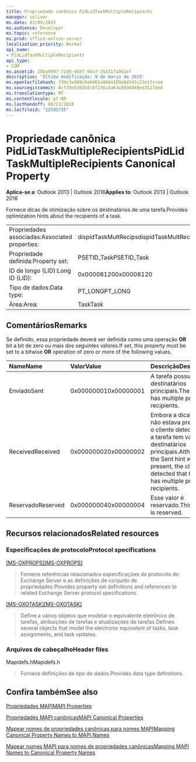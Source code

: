 ```yaml
---
title: Propriedade canônica PidLidTaskMultipleRecipients
manager: soliver
ms.date: 03/09/2015
ms.audience: Developer
ms.topic: reference
ms.prod: office-online-server
localization_priority: Normal
api_name:
- PidLidTaskMultipleRecipients
api_type:
- COM
ms.assetid: 28ba9997-72dd-465f-94a7-35a317a361ef
description: 'Última modificação: 9 de março de 2015'
ms.openlocfilehash: f20c3e988c0a0461a966a109a8d345c22e1fccee
ms.sourcegitcommit: 0cf39e5382b8c6f236c8a63c6036849ed3527ded
ms.translationtype: MT
ms.contentlocale: pt-BR
ms.lasthandoff: 08/23/2018
ms.locfileid: "22585735"
---
```

# <a name="pidlidtaskmultiplerecipients-canonical-property"></a><span data-ttu-id="d3cbb-103">Propriedade canônica PidLidTaskMultipleRecipients</span><span class="sxs-lookup"><span data-stu-id="d3cbb-103">PidLidTaskMultipleRecipients Canonical Property</span></span>

  
  
<span data-ttu-id="d3cbb-104">**Aplica-se a**: Outlook 2013 | Outlook 2016</span><span class="sxs-lookup"><span data-stu-id="d3cbb-104">**Applies to**: Outlook 2013 | Outlook 2016</span></span> 
  
<span data-ttu-id="d3cbb-105">Fornece dicas de otimização sobre os destinatários de uma tarefa.</span><span class="sxs-lookup"><span data-stu-id="d3cbb-105">Provides optimization hints about the recipients of a task.</span></span>
  
|||
|:-----|:-----|
|<span data-ttu-id="d3cbb-106">Propriedades associadas:</span><span class="sxs-lookup"><span data-stu-id="d3cbb-106">Associated properties:</span></span>  <br/> |<span data-ttu-id="d3cbb-107">dispidTaskMultRecips</span><span class="sxs-lookup"><span data-stu-id="d3cbb-107">dispidTaskMultRecips</span></span>  <br/> |
|<span data-ttu-id="d3cbb-108">Propriedade definida:</span><span class="sxs-lookup"><span data-stu-id="d3cbb-108">Property set:</span></span>  <br/> |<span data-ttu-id="d3cbb-109">PSETID_Task</span><span class="sxs-lookup"><span data-stu-id="d3cbb-109">PSETID_Task</span></span>  <br/> |
|<span data-ttu-id="d3cbb-110">ID de longo (LID):</span><span class="sxs-lookup"><span data-stu-id="d3cbb-110">Long ID (LID):</span></span>  <br/> |<span data-ttu-id="d3cbb-111">0x00008120</span><span class="sxs-lookup"><span data-stu-id="d3cbb-111">0x00008120</span></span>  <br/> |
|<span data-ttu-id="d3cbb-112">Tipo de dados:</span><span class="sxs-lookup"><span data-stu-id="d3cbb-112">Data type:</span></span>  <br/> |<span data-ttu-id="d3cbb-113">PT_LONG</span><span class="sxs-lookup"><span data-stu-id="d3cbb-113">PT_LONG</span></span>  <br/> |
|<span data-ttu-id="d3cbb-114">Área:</span><span class="sxs-lookup"><span data-stu-id="d3cbb-114">Area:</span></span>  <br/> |<span data-ttu-id="d3cbb-115">Task</span><span class="sxs-lookup"><span data-stu-id="d3cbb-115">Task</span></span>  <br/> |
   
## <a name="remarks"></a><span data-ttu-id="d3cbb-116">Comentários</span><span class="sxs-lookup"><span data-stu-id="d3cbb-116">Remarks</span></span>

<span data-ttu-id="d3cbb-117">Se definido, essa propriedade deverá ser definida como uma operação **OR** bit a bit de zero ou mais dos seguintes valores.</span><span class="sxs-lookup"><span data-stu-id="d3cbb-117">If set, this property must be set to a bitwise **OR** operation of zero or more of the following values.</span></span> 
  
|<span data-ttu-id="d3cbb-118">**Name**</span><span class="sxs-lookup"><span data-stu-id="d3cbb-118">**Name**</span></span>|<span data-ttu-id="d3cbb-119">**Valor**</span><span class="sxs-lookup"><span data-stu-id="d3cbb-119">**Value**</span></span>|<span data-ttu-id="d3cbb-120">**Descrição**</span><span class="sxs-lookup"><span data-stu-id="d3cbb-120">**Description**</span></span>|
|:-----|:-----|:-----|
|<span data-ttu-id="d3cbb-121">Enviado</span><span class="sxs-lookup"><span data-stu-id="d3cbb-121">Sent</span></span>  <br/> |<span data-ttu-id="d3cbb-122">0x00000001</span><span class="sxs-lookup"><span data-stu-id="d3cbb-122">0x00000001</span></span>  <br/> |<span data-ttu-id="d3cbb-123">A tarefa possui vários destinatários principais.</span><span class="sxs-lookup"><span data-stu-id="d3cbb-123">The task has multiple primary recipients.</span></span>  <br/> |
|<span data-ttu-id="d3cbb-124">Received</span><span class="sxs-lookup"><span data-stu-id="d3cbb-124">Received</span></span>  <br/> |<span data-ttu-id="d3cbb-125">0x00000002</span><span class="sxs-lookup"><span data-stu-id="d3cbb-125">0x00000002</span></span>  <br/> |<span data-ttu-id="d3cbb-126">Embora a dica Sent não estava presente, o cliente detectou que a tarefa tem vários destinatários principais.</span><span class="sxs-lookup"><span data-stu-id="d3cbb-126">Although the Sent hint was not present, the client detected that the task has multiple primary recipients.</span></span>  <br/> |
|<span data-ttu-id="d3cbb-127">Reservado</span><span class="sxs-lookup"><span data-stu-id="d3cbb-127">Reserved</span></span>  <br/> |<span data-ttu-id="d3cbb-128">0x00000004</span><span class="sxs-lookup"><span data-stu-id="d3cbb-128">0x00000004</span></span>  <br/> |<span data-ttu-id="d3cbb-129">Esse valor é reservado.</span><span class="sxs-lookup"><span data-stu-id="d3cbb-129">This value is reserved.</span></span>  <br/> |
   
## <a name="related-resources"></a><span data-ttu-id="d3cbb-130">Recursos relacionados</span><span class="sxs-lookup"><span data-stu-id="d3cbb-130">Related resources</span></span>

### <a name="protocol-specifications"></a><span data-ttu-id="d3cbb-131">Especificações de protocolo</span><span class="sxs-lookup"><span data-stu-id="d3cbb-131">Protocol specifications</span></span>

<span data-ttu-id="d3cbb-132">[[MS-OXPROPS]](http://msdn.microsoft.com/library/f6ab1613-aefe-447d-a49c-18217230b148%28Office.15%29.aspx)</span><span class="sxs-lookup"><span data-stu-id="d3cbb-132">[[MS-OXPROPS]](http://msdn.microsoft.com/library/f6ab1613-aefe-447d-a49c-18217230b148%28Office.15%29.aspx)</span></span>
  
> <span data-ttu-id="d3cbb-133">Fornece referências relacionados especificações de protocolo do Exchange Server e as definições de conjunto de propriedades.</span><span class="sxs-lookup"><span data-stu-id="d3cbb-133">Provides property set definitions and references to related Exchange Server protocol specifications.</span></span>
    
<span data-ttu-id="d3cbb-134">[[MS-OXOTASK]](http://msdn.microsoft.com/library/55600ec0-6195-4730-8436-59c7931ef27e%28Office.15%29.aspx)</span><span class="sxs-lookup"><span data-stu-id="d3cbb-134">[[MS-OXOTASK]](http://msdn.microsoft.com/library/55600ec0-6195-4730-8436-59c7931ef27e%28Office.15%29.aspx)</span></span>
  
> <span data-ttu-id="d3cbb-135">Define a vários objetos que modelar o equivalente eletrônico de tarefas, atribuições de tarefas e atualizações de tarefas.</span><span class="sxs-lookup"><span data-stu-id="d3cbb-135">Defines several objects that model the electronic equivalent of tasks, task assignments, and task updates.</span></span>
    
### <a name="header-files"></a><span data-ttu-id="d3cbb-136">Arquivos de cabeçalho</span><span class="sxs-lookup"><span data-stu-id="d3cbb-136">Header files</span></span>

<span data-ttu-id="d3cbb-137">Mapidefs.h</span><span class="sxs-lookup"><span data-stu-id="d3cbb-137">Mapidefs.h</span></span>
  
> <span data-ttu-id="d3cbb-138">Fornece definições de tipo de dados.</span><span class="sxs-lookup"><span data-stu-id="d3cbb-138">Provides data type definitions.</span></span>
    
## <a name="see-also"></a><span data-ttu-id="d3cbb-139">Confira também</span><span class="sxs-lookup"><span data-stu-id="d3cbb-139">See also</span></span>



[<span data-ttu-id="d3cbb-140">Propriedades MAPI</span><span class="sxs-lookup"><span data-stu-id="d3cbb-140">MAPI Properties</span></span>](mapi-properties.md)
  
[<span data-ttu-id="d3cbb-141">Propriedades MAPI canônicas</span><span class="sxs-lookup"><span data-stu-id="d3cbb-141">MAPI Canonical Properties</span></span>](mapi-canonical-properties.md)
  
[<span data-ttu-id="d3cbb-142">Mapear nomes de propriedades canônicas para nomes MAPI</span><span class="sxs-lookup"><span data-stu-id="d3cbb-142">Mapping Canonical Property Names to MAPI Names</span></span>](mapping-canonical-property-names-to-mapi-names.md)
  
[<span data-ttu-id="d3cbb-143">Mapear nomes MAPI para nomes de propriedades canônicas</span><span class="sxs-lookup"><span data-stu-id="d3cbb-143">Mapping MAPI Names to Canonical Property Names</span></span>](mapping-mapi-names-to-canonical-property-names.md)

